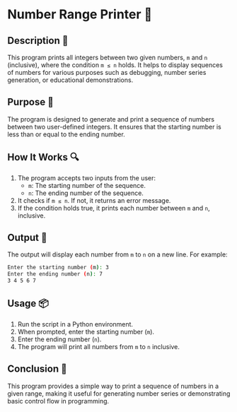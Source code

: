 # Number Range Printer 🔢

## Description 📝

This program prints all integers between two given numbers, `m` and `n` (inclusive), where the condition `m ≤ n` holds.
It helps to display sequences of numbers for various purposes such as debugging, number series generation, or educational demonstrations.

## Purpose 🎯

The program is designed to generate and print a sequence of numbers between two user-defined integers.
It ensures that the starting number is less than or equal to the ending number.

## How It Works 🔍

1. The program accepts two inputs from the user:
    - `m`: The starting number of the sequence.
    - `n`: The ending number of the sequence.
2. It checks if `m ≤ n`. If not, it returns an error message.
3. If the condition holds true, it prints each number between `m` and `n`, inclusive.

## Output 📜

The output will display each number from `m` to `n` on a new line.
For example:

```bash
Enter the starting number (m): 3
Enter the ending number (n): 7
3 4 5 6 7
```

## Usage 📦

1. Run the script in a Python environment.
2. When prompted, enter the starting number (`m`).
3. Enter the ending number (`n`).
4. The program will print all numbers from `m` to `n` inclusive.

## Conclusion 🚀

This program provides a simple way to print a sequence of numbers in a given range, making it useful for generating number series or demonstrating basic control flow in programming.
